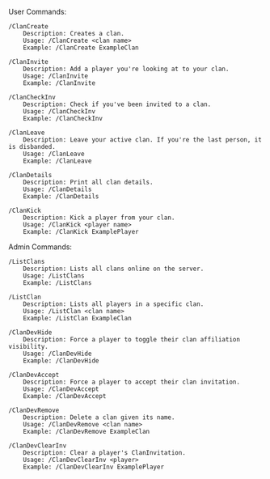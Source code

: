 User Commands:

    /ClanCreate
        Description: Creates a clan.
        Usage: /ClanCreate <clan name>
        Example: /ClanCreate ExampleClan

    /ClanInvite
        Description: Add a player you're looking at to your clan.
        Usage: /ClanInvite
        Example: /ClanInvite

    /ClanCheckInv
        Description: Check if you've been invited to a clan.
        Usage: /ClanCheckInv
        Example: /ClanCheckInv

    /ClanLeave
        Description: Leave your active clan. If you're the last person, it is disbanded.
        Usage: /ClanLeave
        Example: /ClanLeave

    /ClanDetails
        Description: Print all clan details.
        Usage: /ClanDetails
        Example: /ClanDetails

    /ClanKick
        Description: Kick a player from your clan.
        Usage: /ClanKick <player name>
        Example: /ClanKick ExamplePlayer

Admin Commands:

    /ListClans
        Description: Lists all clans online on the server.
        Usage: /ListClans
        Example: /ListClans
        
    /ListClan
        Description: Lists all players in a specific clan.
        Usage: /ListClan <clan name>
        Example: /ListClan ExampleClan
        
    /ClanDevHide
        Description: Force a player to toggle their clan affiliation visibility.
        Usage: /ClanDevHide
        Example: /ClanDevHide

    /ClanDevAccept
        Description: Force a player to accept their clan invitation.
        Usage: /ClanDevAccept
        Example: /ClanDevAccept

    /ClanDevRemove
        Description: Delete a clan given its name.
        Usage: /ClanDevRemove <clan name>
        Example: /ClanDevRemove ExampleClan

    /ClanDevClearInv
        Description: Clear a player's ClanInvitation.
        Usage: /ClanDevClearInv <player>
        Example: /ClanDevClearInv ExamplePlayer
